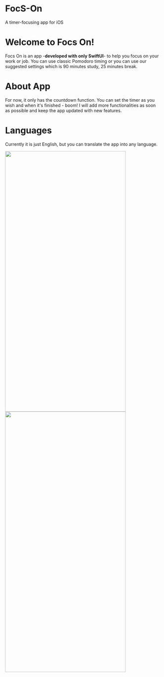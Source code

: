 # FocS-On
A timer-focusing app for iOS

# Welcome to Focs On!

Focs On is an app -**developed with only SwiftUI**- to help you focus on your work or job. You can use classic Pomodoro timing or 
you can use our suggested settings which is 90 minutes study, 25 minutes break.


# About App
For now, it only has the countdown function. You can set the timer as you wish and when it's finished - boom! 
I will add more functionalities as soon as possible and keep the app updated with new features.

# Languages
Currently it is just English, but you can translate the app into any language.

<p float="left">
<img src="https://user-images.githubusercontent.com/48603868/199544019-3d0028d9-af0d-4880-8542-84f6ef001086.png" width="390" height="844">

<img src="https://user-images.githubusercontent.com/48603868/199544030-12146060-c508-4e45-ad09-a64978b55ab3.png" width="390" height="844">
</p>
